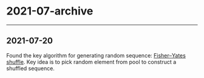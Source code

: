 # 2021-07-archive

---

## 2021-07-20

Found the key algorithm for generating random sequence: [Fisher–Yates shuffle](https://en.wikipedia.org/wiki/Fisher%E2%80%93Yates_shuffle). Key idea is to pick random element from pool to construct a shuffled sequence.
